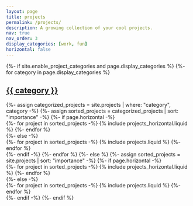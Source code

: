 ```yaml
---
layout: page
title: projects
permalink: /projects/
description: A growing collection of your cool projects.
nav: true
nav_order: 3
display_categories: [work, fun]
horizontal: false
---
```


<!-- pages/projects.md -->
<div class="projects">
  {%- if site.enable_project_categories and page.display_categories %}
    <!-- Display categorized projects -->
    {%- for category in page.display_categories %}
      <a id="{{ category }}" href=".#{{ category }}">
        <h2 class="category">{{ category }}</h2>
      </a>
      {%- assign categorized_projects = site.projects | where: "category", category -%}
      {%- assign sorted_projects = categorized_projects | sort: "importance" -%}
      <!-- Generate cards for each project -->
      {%- if page.horizontal -%}
        <div class="container">
          <div class="row row-cols-1 row-cols-md-2">
            {%- for project in sorted_projects -%}
              {% include projects_horizontal.liquid %}
            {%- endfor %}
          </div>
        </div>
      {%- else -%}
        <div class="row row-cols-1 row-cols-md-3">
          {%- for project in sorted_projects -%}
            {% include projects.liquid %}
          {%- endfor %}
        </div>
      {%- endif -%}
    {%- endfor %}
  {%- else %}
    <!-- Display projects without categories -->
    {%- assign sorted_projects = site.projects | sort: "importance" -%}
    <!-- Generate cards for each project -->
    {%- if page.horizontal -%}
      <div class="container">
        <div class="row row-cols-1 row-cols-md-2">
          {%- for project in sorted_projects -%}
            {% include projects_horizontal.liquid %}
          {%- endfor %}
        </div>
      </div>
    {%- else -%}
      <div class="row row-cols-1 row-cols-md-3">
        {%- for project in sorted_projects -%}
          {% include projects.liquid %}
        {%- endfor %}
      </div>
    {%- endif -%}
  {%- endif %}
</div>
